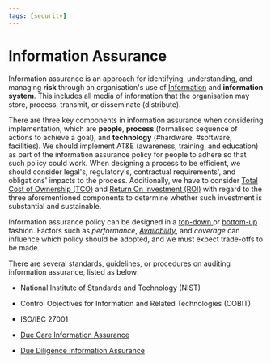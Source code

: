 ```yaml
---
tags: [security]
---
```


# Information Assurance

Information assurance is an approach for identifying, understanding, and
managing **risk** through an organisation's use of
[Information](202209291015.md) and **information system**. This includes
all media of information that the organisation may store, process, transmit, or
disseminate (distribute).

There are three key components in information assurance when considering
implementation, which are **people**, **process** (formalised sequence of
actions to achieve a goal), and **technology** (#hardware, #software,
facilities). We should implement AT&E (awareness, training, and education) as
part of the information assurance policy for people to adhere so that such
policy could work. When designing a process to be efficient, we should consider
legal's, regulatory's, contractual requirements', and obligations' impacts to
the process. Additionally, we have to consider [Total Cost of Ownership (TCO)](202305061938.md)
and [Return On Investment (ROI)](202305062039.md) with regard to the three
aforementioned components to determine whether such investment is substantial
and sustainable.

Information assurance policy can be designed in a [top-down ](202408231520.md)
or [bottom-up](202408242238.md) fashion. Factors such as *performance*,
*[Availability](202210022157.md)*, and *coverage* can influence which policy
should be adopted, and we must expect trade-offs to be made.

There are several standards, guidelines, or procedures on auditing information
assurance, listed as below:
- National Institute of Standards and Technology (NIST)
- Control Objectives for Information and Related Technologies (COBIT)
- ISO/IEC 27001

- [Due Care Information Assurance](202408142222.md)
- [Due Diligence Information Assurance](202408142224.md)
